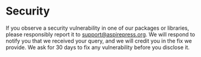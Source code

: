 # Security

If you observe a security vulnerability in one of our packages or libraries, please responsibly report it to support@aspirepress.org. We will respond to notify you that we received your query, and we will credit you in the fix we provide. We ask for 30 days to fix any vulnerability before you disclose it.